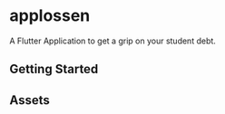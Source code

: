# applossen

A Flutter Application to get a grip on your student debt.

## Getting Started

## Assets
